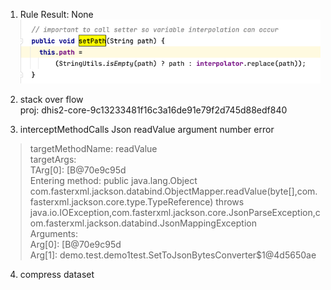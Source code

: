 1. Rule Result: None
![img.png](img.png)



2. stack over flow   
proj: dhis2-core-9c13233481f16c3a16de91e79f2d745d88edf840


3. interceptMethodCalls
Json readValue argument number error
> targetMethodName: readValue  
> targetArgs:  
> TArg[0]: [B@70e9c95d  
> Entering method: public java.lang.Object com.fasterxml.jackson.databind.ObjectMapper.readValue(byte[],com.fasterxml.jackson.core.type.TypeReference) throws java.io.IOException,com.fasterxml.jackson.core.JsonParseException,com.fasterxml.jackson.databind.JsonMappingException  
> Arguments:  
> Arg[0]: [B@70e9c95d  
> Arg[1]: demo.test.demo1test.SetToJsonBytesConverter$1@4d5650ae

4. compress dataset 





